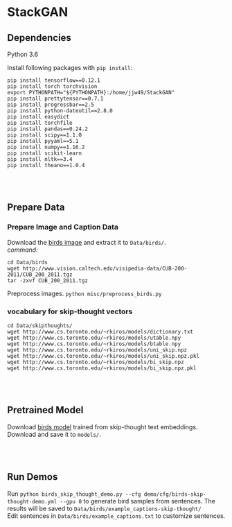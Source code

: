 # StackGAN
## Dependencies<br>
Python 3.6<br>

Install following packages with ```pip install```: 
```
pip install tensorflow==0.12.1
pip install torch torchvision
export PYTHONPATH="${PYTHONPATH}:/home/jjw49/StackGAN"
pip install prettytensor==0.7.1
pip install progressbar==2.5
pip install python-dateutil==2.8.0
pip install easydict
pip install torchfile
pip install pandas==0.24.2
pip install scipy==1.1.0
pip install pyyaml==5.1
pip install numpy==1.16.2
pip install scikit-learn
pip install nltk==3.4
pip install theano==1.0.4
```
<br>
<br>

## Prepare Data
### Prepare Image and Caption Data

Download the [birds image](http://www.vision.caltech.edu/visipedia/CUB-200-2011.html) and extract it to ```Data/birds/```.<br>
*command:* 
```
cd Data/birds
wget http://www.vision.caltech.edu/visipedia-data/CUB-200-2011/CUB_200_2011.tgz
tar -zxvf CUB_200_2011.tgz
```

Preprocess images.
```python misc/preprocess_birds.py```


### vocabulary for skip-thought vectors
```
cd Data/skipthoughts/
wget http://www.cs.toronto.edu/~rkiros/models/dictionary.txt
wget http://www.cs.toronto.edu/~rkiros/models/utable.npy
wget http://www.cs.toronto.edu/~rkiros/models/btable.npy
wget http://www.cs.toronto.edu/~rkiros/models/uni_skip.npz
wget http://www.cs.toronto.edu/~rkiros/models/uni_skip.npz.pkl
wget http://www.cs.toronto.edu/~rkiros/models/bi_skip.npz
wget http://www.cs.toronto.edu/~rkiros/models/bi_skip.npz.pkl
```

<br>
<br>


## Pretrained Model
Download [birds model](https://drive.google.com/open?id=0B3y_msrWZaXLZVNRNFg4d055Q1E) trained from skip-thought text embeddings. Download and save it to ```models/```.

<br>
<br>

## Run Demos
Run ```python birds_skip_thought_demo.py --cfg demo/cfg/birds-skip-thought-demo.yml --gpu 0``` to generate bird samples from sentences. The results will be saved to ```Data/birds/example_captions-skip-thought/```
<br>
Edit sentences in ```Data/birds/example_captions.txt``` to customize sentences.

